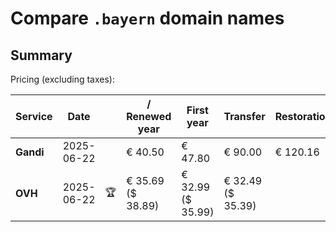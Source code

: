 # Compare `.bayern` domain names

## Summary

Pricing (excluding taxes):

| Service | Date |  | / Renewed year | First year | Transfer | Restoration |
|--|--|--|--|--|--|--|
| **Gandi** | 2025-06-22 |  | € 40.50 | € 47.80 | € 90.00 | € 120.16 |
| **OVH** | 2025-06-22 | 🏆 | € 35.69<br>($ 38.89) | € 32.99<br>($ 35.99) | € 32.49<br>($ 35.39) |  |
